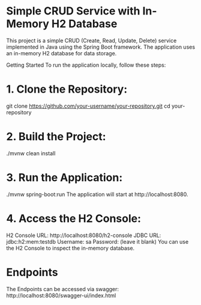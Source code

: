 # Simple CRUD Service with In-Memory H2 Database

This project is a simple CRUD (Create, Read, Update, Delete) service implemented in Java using the Spring Boot framework. The application uses an in-memory H2 database for data storage.

Getting Started
To run the application locally, follow these steps:

 # 1. Clone the Repository:

git clone https://github.com/your-username/your-repository.git
cd your-repository

# 2. Build the Project:

./mvnw clean install

# 3. Run the Application:

./mvnw spring-boot:run
The application will start at http://localhost:8080.

# 4. Access the H2 Console:

H2 Console URL: http://localhost:8080/h2-console
JDBC URL: jdbc:h2:mem:testdb
Username: sa
Password: (leave it blank)
You can use the H2 Console to inspect the in-memory database.

# Endpoints
The Endpoints can be accessed via swagger:
http://localhost:8080/swagger-ui/index.html

